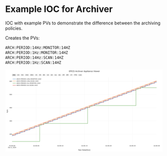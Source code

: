 # Example IOC for Archiver

IOC with example PVs to demonstrate the difference between the archiving policies.

Creates the PVs:

```
ARCH:PERIOD:14Hz:MONITOR:14HZ
ARCH:PERIOD:1Hz:MONITOR:14HZ
ARCH:PERIOD:14Hz:SCAN:14HZ
ARCH:PERIOD:1Hz:SCAN:14HZ
```

![alt text](image.png)